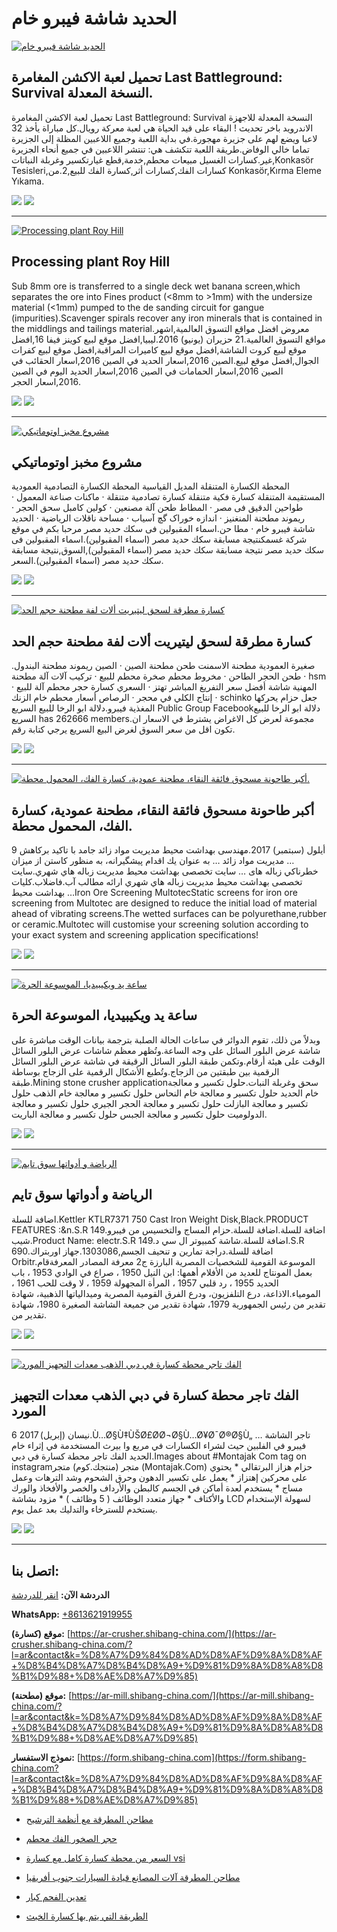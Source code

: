 # الحديد شاشة فيبرو خام

<a href="https://swt.shibang-china.com/?l=ar&img&k=%D8%A7%D9%84%D8%AD%D8%AF%D9%8A%D8%AF+%D8%B4%D8%A7%D8%B4%D8%A9+%D9%81%D9%8A%D8%A8%D8%B1%D9%88+%D8%AE%D8%A7%D9%85" target="_blank">![الحديد شاشة فيبرو خام](http://static.shibang-china.com/all-800x300/879.jpg)</a>

## تحميل لعبة الاكشن المغامرة Last Battleground: Survival النسخة المعدلة.
تحميل لعبة الاكشن المغامرة Last Battleground: Survival النسخة المعدلة للاجهزة الاندرويد باخر تحديث ! البقاء على قيد الحياة هي لعبة معركة رويال.كل مباراة يأخذ 32 لاعبا ويضع لهم على جزيرة مهجورة.في بداية اللعبة وجميع اللاعبين المظلة إلى الجزيرة تماما خالي الوفاض.طريقة اللعبة تتكشف هي: تنتشر اللاعبين في جميع أنحاء الجزيرة غير.كسارات الغسيل مبيعات محطم,خدمة,قطع غيارتكسير وغربلة النباتات,Konkasör Tesisleri,كسارات الفك,كسارات أثر,كسارة الفك للبيع,2.من Konkasör,Kırma Eleme Yıkama.


<a href="https://whatsapp.shibangsoft.com/WhatsApp.php" target="_blank" title="WhatsApp">![](http://static.shibang-china.com/icon/whatsapp.png)</a> <a href="https://swt.shibang-china.com/?l=ar&icon&k=%D8%A7%D9%84%D8%AD%D8%AF%D9%8A%D8%AF+%D8%B4%D8%A7%D8%B4%D8%A9+%D9%81%D9%8A%D8%A8%D8%B1%D9%88+%D8%AE%D8%A7%D9%85" target="_blank">![](http://static.shibang-china.com/icon/chat-ar.png)</a>

---

<a href="https://swt.shibang-china.com/?l=ar&img&k=%D8%A7%D9%84%D8%AD%D8%AF%D9%8A%D8%AF+%D8%B4%D8%A7%D8%B4%D8%A9+%D9%81%D9%8A%D8%A8%D8%B1%D9%88+%D8%AE%D8%A7%D9%85" target="_blank">![Processing plant Roy Hill](http://static.shibang-china.com/all-800x300/791.jpg)</a>

## Processing plant Roy Hill
Sub 8mm ore is transferred to a single deck wet banana screen,which separates the ore into Fines product (&lt;8mm to &gt;1mm) with the undersize material (&lt;1mm) pumped to the de sanding circuit for gangue (impurities).Scavenger spirals recover any iron minerals that is contained in the middlings and tailings material.معروض افضل مواقع التسوق العالمية,اشهر مواقع التسوق العالمية.21 حزيران (يونيو) 2016.ليبيا,افضل موقع لبيع كوينز فيفا 16,افضل موقع لبيع كروت الشاشة,افضل موقع لبيع كاميرات المراقبة,افضل موقع لبيع كفرات الجوال,افضل موقع لبيع.الصين 2016,اسعار الحديد في الصين 2016,اسعار الحقائب في الصين 2016,اسعار الحمامات في الصين 2016,اسعار الحديد اليوم في الصين 2016,اسعار الحجر.


<a href="https://whatsapp.shibangsoft.com/WhatsApp.php" target="_blank" title="WhatsApp">![](http://static.shibang-china.com/icon/whatsapp.png)</a> <a href="https://swt.shibang-china.com/?l=ar&icon&k=%D8%A7%D9%84%D8%AD%D8%AF%D9%8A%D8%AF+%D8%B4%D8%A7%D8%B4%D8%A9+%D9%81%D9%8A%D8%A8%D8%B1%D9%88+%D8%AE%D8%A7%D9%85" target="_blank">![](http://static.shibang-china.com/icon/chat-ar.png)</a>

---

<a href="https://swt.shibang-china.com/?l=ar&img&k=%D8%A7%D9%84%D8%AD%D8%AF%D9%8A%D8%AF+%D8%B4%D8%A7%D8%B4%D8%A9+%D9%81%D9%8A%D8%A8%D8%B1%D9%88+%D8%AE%D8%A7%D9%85" target="_blank">![مشروع مخبز اوتوماتيكي](http://static.shibang-china.com/all-800x300/1303.jpg)</a>

## مشروع مخبز اوتوماتيكي
المحطة الكسارة المتنقلة المديل القياسية المحطة الكسارة التصادمية العمودية المستقيمة المتنقلة كسارة فكية متنقلة كسارة تصادمية متنقلة &middot; ماكنات صناعة المعمول &middot; طواحين الدقيق فى مصر &middot; المطاط طحن آلة مصنعين &middot; كولين كامبل سحق الحجر &middot; ريموند مطحنة المنغنيز &middot; اندازه خوراک گچ آسیاب &middot; مساحة ناقلات الرياضية &middot; الحديد شاشة فيبرو خام &middot; مطا حن.اسماء المقبولين فى سكك حديد مصر مرحبا بكم في موقع شركة غسمكنتيجة مسابقة سكك حديد مصر (اسماء المقبولين).اسماء المقبولين فى سكك حديد مصر نتيجة مسابقة سكك حديد مصر (اسماء المقبولين),السوق,نتيجة مسابقة سكك حديد مصر (اسماء المقبولين).السعر.


<a href="https://whatsapp.shibangsoft.com/WhatsApp.php" target="_blank" title="WhatsApp">![](http://static.shibang-china.com/icon/whatsapp.png)</a> <a href="https://swt.shibang-china.com/?l=ar&icon&k=%D8%A7%D9%84%D8%AD%D8%AF%D9%8A%D8%AF+%D8%B4%D8%A7%D8%B4%D8%A9+%D9%81%D9%8A%D8%A8%D8%B1%D9%88+%D8%AE%D8%A7%D9%85" target="_blank">![](http://static.shibang-china.com/icon/chat-ar.png)</a>

---

<a href="https://swt.shibang-china.com/?l=ar&img&k=%D8%A7%D9%84%D8%AD%D8%AF%D9%8A%D8%AF+%D8%B4%D8%A7%D8%B4%D8%A9+%D9%81%D9%8A%D8%A8%D8%B1%D9%88+%D8%AE%D8%A7%D9%85" target="_blank">![كسارة مطرقة لسحق ليتيريت ألات لفة مطحنة حجم الحد](http://static.shibang-china.com/all-800x300/877.jpg)</a>

## كسارة مطرقة لسحق ليتيريت ألات لفة مطحنة حجم الحد
.صغيرة العمودية مطحنة الاسمنت طحن مطحنة الصين &middot; الصين ريموند مطحنة البندول طحن الحجر الطاحن &middot; مخروط محطم صخرة محطم للبيع &middot; تركيب آلات آلة مطحنة &middot; hsm المهنية شاشة أفضل سعر التفريغ المباشر تهتز &middot; السعري كسارة حجر محطم آلة للبيع &middot; إنتاج الكلي في محجر &middot; الرصاص أسعار محطم خام الزنك &middot; schinko جعل حزام يحركها المغذية فيبرو.دلالة ابو الرخا للبيع السريع Public Group Facebookدلالة ابو الرخا للبيع السريع has 262666 members.مجموعة لعرض كل الاغراض يشترط في الاسعار ان تكون اقل من سعر السوق لغرض البيع السريع يرجي كتابة رقم.


<a href="https://whatsapp.shibangsoft.com/WhatsApp.php" target="_blank" title="WhatsApp">![](http://static.shibang-china.com/icon/whatsapp.png)</a> <a href="https://swt.shibang-china.com/?l=ar&icon&k=%D8%A7%D9%84%D8%AD%D8%AF%D9%8A%D8%AF+%D8%B4%D8%A7%D8%B4%D8%A9+%D9%81%D9%8A%D8%A8%D8%B1%D9%88+%D8%AE%D8%A7%D9%85" target="_blank">![](http://static.shibang-china.com/icon/chat-ar.png)</a>

---

<a href="https://swt.shibang-china.com/?l=ar&img&k=%D8%A7%D9%84%D8%AD%D8%AF%D9%8A%D8%AF+%D8%B4%D8%A7%D8%B4%D8%A9+%D9%81%D9%8A%D8%A8%D8%B1%D9%88+%D8%AE%D8%A7%D9%85" target="_blank">![أكبر طاحونة مسحوق فائقة النقاء، مطحنة عمودية، كسارة الفك، المحمول محطة.](http://static.shibang-china.com/all-800x300/990.jpg)</a>

## أكبر طاحونة مسحوق فائقة النقاء، مطحنة عمودية، كسارة الفك، المحمول محطة.
9 أيلول (سبتمبر) 2017.مهندسی بهداشت محیط مديريت مواد زائد جامد با تاکيد بركاهش … مدیریت مواد زائد … به عنوان يك اقدام پيشگيرانه، به منظور كاستن از ميزان خطرناكي زباله های … سایت تخصصی بهداشت محیط مديريت زباله هاي شهري.سایت تخصصی بهداشت محیط مديريت زباله هاي شهري ارائه مطالب آب.فاضلاب.کلیات بهداشت محیط …Iron Ore Screening MultotecStatic screens for iron ore screening from Multotec are designed to reduce the initial load of material ahead of vibrating screens.The wetted surfaces can be polyurethane,rubber or ceramic.Multotec will customise your screening solution according to your exact system and screening application specifications!


<a href="https://whatsapp.shibangsoft.com/WhatsApp.php" target="_blank" title="WhatsApp">![](http://static.shibang-china.com/icon/whatsapp.png)</a> <a href="https://swt.shibang-china.com/?l=ar&icon&k=%D8%A7%D9%84%D8%AD%D8%AF%D9%8A%D8%AF+%D8%B4%D8%A7%D8%B4%D8%A9+%D9%81%D9%8A%D8%A8%D8%B1%D9%88+%D8%AE%D8%A7%D9%85" target="_blank">![](http://static.shibang-china.com/icon/chat-ar.png)</a>

---

<a href="https://swt.shibang-china.com/?l=ar&img&k=%D8%A7%D9%84%D8%AD%D8%AF%D9%8A%D8%AF+%D8%B4%D8%A7%D8%B4%D8%A9+%D9%81%D9%8A%D8%A8%D8%B1%D9%88+%D8%AE%D8%A7%D9%85" target="_blank">![ساعة يد ويكيبيديا، الموسوعة الحرة](http://static.shibang-china.com/all-800x300/1298.jpg)</a>

## ساعة يد ويكيبيديا، الموسوعة الحرة
وبدلاً من ذلك، تقوم الدوائر في ساعات الحالة الصلبة بترجمة بيانات الوقت مباشرة على شاشة عرض البلور السائل على وجه الساعة.وتُظهر معظم شاشات عرض البلور السائل الوقت على هيئة أرقام.وتكمن طبقة البلور السائل الرقيقة في شاشة عرض البلور السائل الرقمية بين طبقتين من الزجاج.وتُطبع الأشكال الرقمية على الزجاج بوساطة طبقة.Mining stone crusher applicationسحق وغربلة النبات.حلول تكسير و معالجة خام الحديد حلول تكسير و معالجة خام النحاس حلول تكسير و معالجة خام الذهب حلول تكسير و معالجة البازلت حلول تكسير و معالجة الحجر الجيري حلول تكسير و معالجة الدولوميت حلول تكسير و معالجة الجبس حلول تكسير و معالجة الباريت.


<a href="https://whatsapp.shibangsoft.com/WhatsApp.php" target="_blank" title="WhatsApp">![](http://static.shibang-china.com/icon/whatsapp.png)</a> <a href="https://swt.shibang-china.com/?l=ar&icon&k=%D8%A7%D9%84%D8%AD%D8%AF%D9%8A%D8%AF+%D8%B4%D8%A7%D8%B4%D8%A9+%D9%81%D9%8A%D8%A8%D8%B1%D9%88+%D8%AE%D8%A7%D9%85" target="_blank">![](http://static.shibang-china.com/icon/chat-ar.png)</a>

---

<a href="https://swt.shibang-china.com/?l=ar&img&k=%D8%A7%D9%84%D8%AD%D8%AF%D9%8A%D8%AF+%D8%B4%D8%A7%D8%B4%D8%A9+%D9%81%D9%8A%D8%A8%D8%B1%D9%88+%D8%AE%D8%A7%D9%85" target="_blank">![الرياضة و أدواتها سوق تايم](http://static.shibang-china.com/all-800x300/276.jpg)</a>

## الرياضة و أدواتها سوق تايم
اضافة للسلة.Kettler KTLR7371 750 Cast Iron Weight Disk,Black.PRODUCT FEATURES :&amp;n.S.R 149.اضافة للسلة.اضافة للسلة.حزام المساج والتخسيس من فيبرو شيب.Product Name: electr.S.R 149.اضافة للسلة.شاشة كمبيوتر ال سي د.S.R 690.اضافة للسلة.دراجة تمارين و تنحيف الجسم,1303086.جهاز اوربتراك Orbitr.الموسوعة القومية للشخصيات المصرية البارزة ج2 معرفة المصادر المعرفةقام بعمل المونتاج للعديد من الأفلام أهمها: ابن النيل 1950 ، صراع في الوادي 1953 ، باب الحديد 1955 ، رد قلبي 1957 ، المرأة المجهولة 1959 ، لا وقت للحب 1961 ، المومياء.الاذاعة، درع التلفزيون، ودرع الفرق القومية المصرية وميدالياتها الذهبية، شهادة تقدير من رئيس الجمهورية 1979، شهادة تقدير من جميعة الشاشة الصغيرة 1980، شهادة تقدير من.


<a href="https://whatsapp.shibangsoft.com/WhatsApp.php" target="_blank" title="WhatsApp">![](http://static.shibang-china.com/icon/whatsapp.png)</a> <a href="https://swt.shibang-china.com/?l=ar&icon&k=%D8%A7%D9%84%D8%AD%D8%AF%D9%8A%D8%AF+%D8%B4%D8%A7%D8%B4%D8%A9+%D9%81%D9%8A%D8%A8%D8%B1%D9%88+%D8%AE%D8%A7%D9%85" target="_blank">![](http://static.shibang-china.com/icon/chat-ar.png)</a>

---

<a href="https://swt.shibang-china.com/?l=ar&img&k=%D8%A7%D9%84%D8%AD%D8%AF%D9%8A%D8%AF+%D8%B4%D8%A7%D8%B4%D8%A9+%D9%81%D9%8A%D8%A8%D8%B1%D9%88+%D8%AE%D8%A7%D9%85" target="_blank">![الفك تاجر محطة كسارة في دبي الذهب معدات التجهيز المورد](http://static.shibang-china.com/all-800x300/733.jpg)</a>

## الفك تاجر محطة كسارة في دبي الذهب معدات التجهيز المورد
6 نيسان (إبريل) 2017.Ù…Ø§Ù‡ÙŠØ£ØØ¬Ø§Ù…Ø¥Ø¯Ø®Ø§Ù„ … تاجر الشاشة فيبرو في الفلبين حيث لشراء الكسارات في مربع وا بيرث المستخدمة في إثراء خام الحديد الفك تاجر محطة كسارة في دبي.Images about #Montajak Com tag on instagramمتجر (منتجك.كوم) متجر (Montajak.Com) حزام هزاز البرتقالي * يحتوي على محركين إهتزاز * يعمل على تكسير الدهون وحرق الشحوم وشد الترهات وعمل مساج * يستخدم لعدة أماكن في الجسم كالبطن والأرداف والخصر والأفخاذ والورك والأكتاف * جهاز متعدد الوظائف ( 5 وظائف ) * مزود بشاشة LCD لسهولة الإستخدام يستخدم للسترخاء والتدليك بعد عمل يوم.


<a href="https://whatsapp.shibangsoft.com/WhatsApp.php" target="_blank" title="WhatsApp">![](http://static.shibang-china.com/icon/whatsapp.png)</a> <a href="https://swt.shibang-china.com/?l=ar&icon&k=%D8%A7%D9%84%D8%AD%D8%AF%D9%8A%D8%AF+%D8%B4%D8%A7%D8%B4%D8%A9+%D9%81%D9%8A%D8%A8%D8%B1%D9%88+%D8%AE%D8%A7%D9%85" target="_blank">![](http://static.shibang-china.com/icon/chat-ar.png)</a>

---
## اتصل بنا:

**الدردشة الآن:** [انقر للدردشة](https://swt.shibang-china.com?l=ar&contact&k=%D8%A7%D9%84%D8%AD%D8%AF%D9%8A%D8%AF+%D8%B4%D8%A7%D8%B4%D8%A9+%D9%81%D9%8A%D8%A8%D8%B1%D9%88+%D8%AE%D8%A7%D9%85)

**WhatsApp:**  [+8613621919955](https://whatsapp.shibangsoft.com/WhatsApp.php)

**موقع (كسارة):** [https://ar-crusher.shibang-china.com/](https://ar-crusher.shibang-china.com/?l=ar&contact&k=%D8%A7%D9%84%D8%AD%D8%AF%D9%8A%D8%AF+%D8%B4%D8%A7%D8%B4%D8%A9+%D9%81%D9%8A%D8%A8%D8%B1%D9%88+%D8%AE%D8%A7%D9%85)

**موقع (مطحنة):** [https://ar-mill.shibang-china.com/](https://ar-mill.shibang-china.com/?l=ar&contact&k=%D8%A7%D9%84%D8%AD%D8%AF%D9%8A%D8%AF+%D8%B4%D8%A7%D8%B4%D8%A9+%D9%81%D9%8A%D8%A8%D8%B1%D9%88+%D8%AE%D8%A7%D9%85)

**نموذج الاستفسار:** [https://form.shibang-china.com](https://form.shibang-china.com?l=ar&contact&k=%D8%A7%D9%84%D8%AD%D8%AF%D9%8A%D8%AF+%D8%B4%D8%A7%D8%B4%D8%A9+%D9%81%D9%8A%D8%A8%D8%B1%D9%88+%D8%AE%D8%A7%D9%85)

* [مطاحن المطرقة مع أنظمة الترشيح](../27/%D9%85%D8%B7%D8%A7%D8%AD%D9%86%20%D8%A7%D9%84%D9%85%D8%B7%D8%B1%D9%82%D8%A9%20%D9%85%D8%B9%20%D8%A3%D9%86%D8%B8%D9%85%D8%A9%20%D8%A7%D9%84%D8%AA%D8%B1%D8%B4%D9%8A%D8%AD.md)

* [حجر الصخور الفك محطم](../28/%D8%AD%D8%AC%D8%B1%20%D8%A7%D9%84%D8%B5%D8%AE%D9%88%D8%B1%20%D8%A7%D9%84%D9%81%D9%83%20%D9%85%D8%AD%D8%B7%D9%85.md)

* [السعر من محطة كسارة كامل مع كسارة vsi](../30/%D8%A7%D9%84%D8%B3%D8%B9%D8%B1%20%D9%85%D9%86%20%D9%85%D8%AD%D8%B7%D8%A9%20%D9%83%D8%B3%D8%A7%D8%B1%D8%A9%20%D9%83%D8%A7%D9%85%D9%84%20%D9%85%D8%B9%20%D9%83%D8%B3%D8%A7%D8%B1%D8%A9%20vsi.md)

* [مطاحن المطرقة آلات المصانع قيادة السيارات جنوب أفريقيا](../30/%D9%85%D8%B7%D8%A7%D8%AD%D9%86%20%D8%A7%D9%84%D9%85%D8%B7%D8%B1%D9%82%D8%A9%20%D8%A2%D9%84%D8%A7%D8%AA%20%D8%A7%D9%84%D9%85%D8%B5%D8%A7%D9%86%D8%B9%20%D9%82%D9%8A%D8%A7%D8%AF%D8%A9%20%D8%A7%D9%84%D8%B3%D9%8A%D8%A7%D8%B1%D8%A7%D8%AA%20%D8%AC%D9%86%D9%88%D8%A8%20%D8%A3%D9%81%D8%B1%D9%8A%D9%82%D9%8A%D8%A7.md)

* [تعدين الفحم كبار](../29/%D8%AA%D8%B9%D8%AF%D9%8A%D9%86%20%D8%A7%D9%84%D9%81%D8%AD%D9%85%20%D9%83%D8%A8%D8%A7%D8%B1.md)

* [الطريقة التي يتم بها كسارة الخبث](../26/%D8%A7%D9%84%D8%B7%D8%B1%D9%8A%D9%82%D8%A9%20%D8%A7%D9%84%D8%AA%D9%8A%20%D9%8A%D8%AA%D9%85%20%D8%A8%D9%87%D8%A7%20%D9%83%D8%B3%D8%A7%D8%B1%D8%A9%20%D8%A7%D9%84%D8%AE%D8%A8%D8%AB.md)